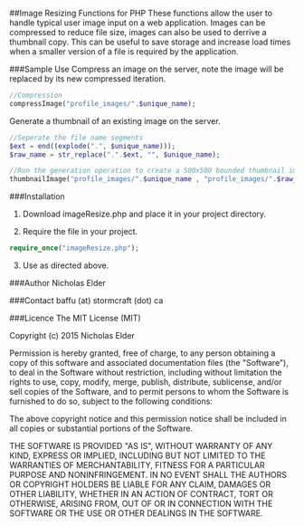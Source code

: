 ##Image Resizing Functions for PHP
These functions allow the user to handle typical user image input on a web application. Images can be compressed to reduce file size, images can also be used to derrive a thumbnail copy. This can be useful to save storage and increase load times when a smaller version of a file is required by the application. 

###Sample Use
Compress an image on the server, note the image will be replaced by its new compressed iteration.
```php
//Compression
compressImage("profile_images/".$unique_name);
```
Generate a thumbnail of an existing image on the server.
```php
//Seperate the file name segments
$ext = end((explode(".", $unique_name)));
$raw_name = str_replace(".".$ext, "", $unique_name);

//Run the generation operation to create a 500x500 bounded thumbnail image
thumbnailImage("profile_images/".$unique_name , "profile_images/".$raw_name."_small.".$ext, 500);
```

###Installation
1) Download imageResize.php and place it in your project directory.

2) Require the file in your project.
```php
require_once("imageResize.php");
```
3) Use as directed above.

###Author
Nicholas Elder 

###Contact
baffu (at) stormcraft (dot) ca

###Licence
The MIT License (MIT)

Copyright (c) 2015 Nicholas Elder

Permission is hereby granted, free of charge, to any person obtaining a copy
of this software and associated documentation files (the "Software"), to deal
in the Software without restriction, including without limitation the rights
to use, copy, modify, merge, publish, distribute, sublicense, and/or sell
copies of the Software, and to permit persons to whom the Software is
furnished to do so, subject to the following conditions:

The above copyright notice and this permission notice shall be included in all
copies or substantial portions of the Software.

THE SOFTWARE IS PROVIDED "AS IS", WITHOUT WARRANTY OF ANY KIND, EXPRESS OR
IMPLIED, INCLUDING BUT NOT LIMITED TO THE WARRANTIES OF MERCHANTABILITY,
FITNESS FOR A PARTICULAR PURPOSE AND NONINFRINGEMENT. IN NO EVENT SHALL THE
AUTHORS OR COPYRIGHT HOLDERS BE LIABLE FOR ANY CLAIM, DAMAGES OR OTHER
LIABILITY, WHETHER IN AN ACTION OF CONTRACT, TORT OR OTHERWISE, ARISING FROM,
OUT OF OR IN CONNECTION WITH THE SOFTWARE OR THE USE OR OTHER DEALINGS IN THE
SOFTWARE.